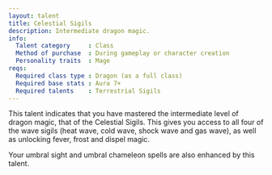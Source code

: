 ```yaml
---
layout: talent
title: Celestial Sigils
description: Intermediate dragon magic.
info:
  Talent category     : Class
  Method of purchase  : During gameplay or character creation
  Personality traits  : Mage
reqs:
  Required class type : Dragon (as a full class)
  Required base stats : Aura 7+
  Required talents    : Terrestrial Sigils
---
```


This talent indicates that you have mastered the intermediate level of dragon magic, that of the Celestial Sigils. This gives you access to all four of the wave sigils (heat wave, cold wave, shock wave and gas wave), as well as unlocking fever, frost and dispel magic.

Your umbral sight and umbral chameleon spells are also enhanced by this talent.